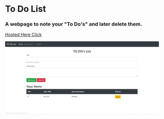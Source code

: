 
# To Do List
### A webpage to note your "To Do's" and later delete them.
[Hosted Here Click](https://prashant54singh.github.io/To-Do-List/) 

![local](https://github.com/prashant54singh/To-Do-List/blob/main/Screenshot%202022-09-03%20174024.jpg?raw=true)
